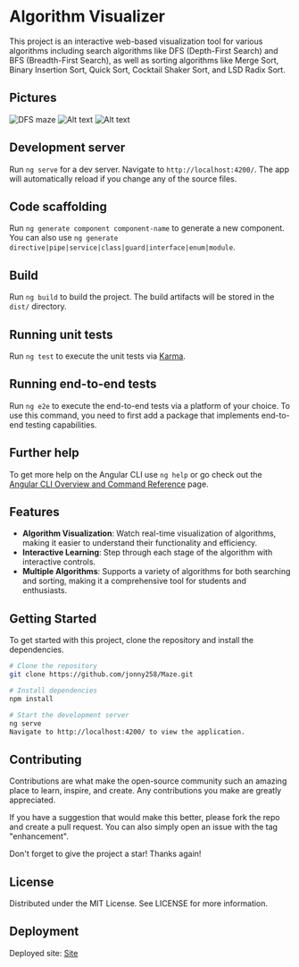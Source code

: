 # Algorithm Visualizer

This project is an interactive web-based visualization tool for various algorithms including search algorithms like DFS (Depth-First Search) and BFS (Breadth-First Search), as well as sorting algorithms like Merge Sort, Binary Insertion Sort, Quick Sort, Cocktail Shaker Sort, and LSD Radix Sort.
## Pictures
![DFS maze](https://drive.google.com/uc?export=view&id=1e-zNLtSQIxcc3Sf8lHpYlNq3obbYZryq)
![Alt text](https://drive.google.com/uc?export=view&id=15Yf-yitpky5B3yjNPMZPsJJ2pmZYN-0d)
![Alt text](https://drive.google.com/uc?export=view&id=1GfnJRpW4ks3VQW_qValm17J2rxfLcc8k)

## Development server

Run `ng serve` for a dev server. Navigate to `http://localhost:4200/`. The app will automatically reload if you change any of the source files.

## Code scaffolding

Run `ng generate component component-name` to generate a new component. You can also use `ng generate directive|pipe|service|class|guard|interface|enum|module`.

## Build

Run `ng build` to build the project. The build artifacts will be stored in the `dist/` directory.

## Running unit tests

Run `ng test` to execute the unit tests via [Karma](https://karma-runner.github.io).

## Running end-to-end tests

Run `ng e2e` to execute the end-to-end tests via a platform of your choice. To use this command, you need to first add a package that implements end-to-end testing capabilities.

## Further help

To get more help on the Angular CLI use `ng help` or go check out the [Angular CLI Overview and Command Reference](https://angular.io/cli) page.

## Features

- **Algorithm Visualization**: Watch real-time visualization of algorithms, making it easier to understand their functionality and efficiency.
- **Interactive Learning**: Step through each stage of the algorithm with interactive controls.
- **Multiple Algorithms**: Supports a variety of algorithms for both searching and sorting, making it a comprehensive tool for students and enthusiasts.

## Getting Started

To get started with this project, clone the repository and install the dependencies.

```bash
# Clone the repository
git clone https://github.com/jonny258/Maze.git

# Install dependencies
npm install

# Start the development server
ng serve
Navigate to http://localhost:4200/ to view the application.
```

## Contributing
Contributions are what make the open-source community such an amazing place to learn, inspire, and create. Any contributions you make are greatly appreciated.

If you have a suggestion that would make this better, please fork the repo and create a pull request. You can also simply open an issue with the tag "enhancement".

Don't forget to give the project a star! Thanks again!

## License
Distributed under the MIT License. See LICENSE for more information.

## Deployment
Deployed site: [Site](https://jonny258.github.io/Algo-deploy/)
